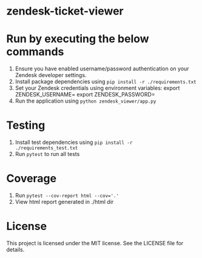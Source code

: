 # zendesk-ticket-viewer

 
# Run by executing the below commands

1. Ensure you have enabled username/password authentication on your Zendesk developer settings.
2. Install package dependencies using `pip install -r ./requirements.txt`
3. Set your Zendesk credentials using environment variables:
    export ZENDESK_USERNAME=<username>
    export ZENDESK_PASSWORD=<password>
4. Run the application using `python zendesk_viewer/app.py`

# Testing

1. Install test dependencies using `pip install -r ./requirements_test.txt`
2. Run `pytest` to run all tests

# Coverage

1. Run `pytest --cov-report html --cov='.'`
2. View html report generated in ./html dir

# License

This project is licensed under the MIT license. See the LICENSE file for details.